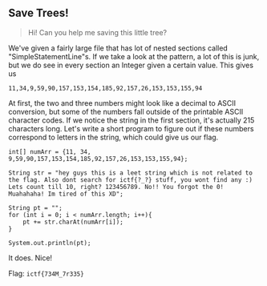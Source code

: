 ## Save Trees!
> Hi! Can you help me saving this little tree?

We've given a fairly large file that has lot of nested sections called "SimpleStatementLine"s. If we take a look at the pattern, a lot of this is junk, but we do see in every section an Integer given a certain value. This gives us
```
11,34,9,59,90,157,153,154,185,92,157,26,153,153,155,94
```

At first, the two and three numbers might look like a decimal to ASCII conversion, but some of the numbers fall outside of the printable ASCII character codes. If we notice the string in the first section, it's actually 215 characters long. Let's write a short program to figure out if these numbers correspond to letters in the string, which could give us our flag.

```
int[] numArr = {11, 34, 9,59,90,157,153,154,185,92,157,26,153,153,155,94};
    
String str = "hey guys this is a leet string which is not related to the flag. Also dont search for ictf{?_?} stuff, you wont find any :) Lets count till 10, right? 123456789. No!! You forgot the 0! Muahahaha! Im tired of this XD";

String pt = "";
for (int i = 0; i < numArr.length; i++){
	pt += str.charAt(numArr[i]);
}

System.out.println(pt);
```

It does. Nice!

Flag: `ictf{734M_7r335}`